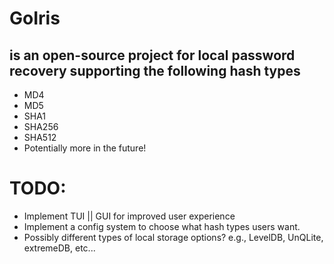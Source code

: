 # GoIris 
## is an open-source project for local password recovery supporting the following hash types 
* MD4
* MD5
* SHA1
* SHA256
* SHA512
* Potentially more in the future!

# TODO:
* Implement TUI || GUI for improved user experience
* Implement a config system to choose what hash types users want.
* Possibly different types of local storage options? e.g., LevelDB, UnQLite, extremeDB, etc... 
